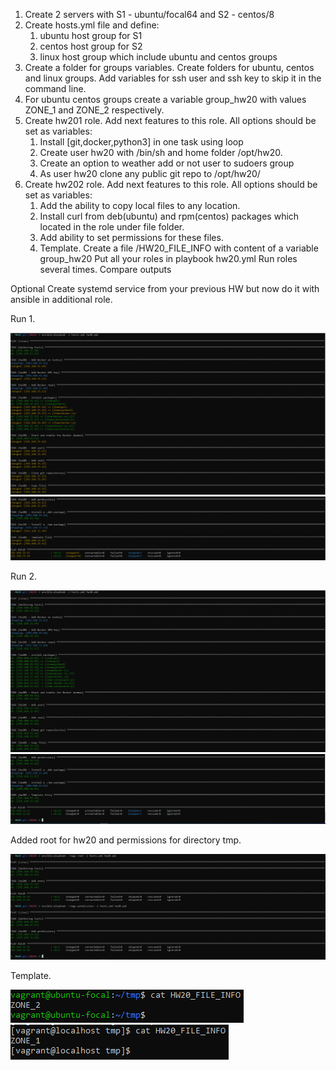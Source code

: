1. Create 2 servers with S1 - ubuntu/focal64 and  S2 - centos/8
2. Create hosts.yml file and define:
    1. ubuntu host group for S1
    2. centos host group for S2
    3. linux host group which include ubuntu and centos groups
3. Create a folder for groups variables. Create folders for ubuntu, centos and linux groups. Add variables for ssh user and ssh key to skip it in the command line.
4. For ubuntu centos groups create a variable group_hw20 with values ZONE_1 and ZONE_2 respectively.
5. Create hw201 role. Add next features to this role. All options should be set as variables:
    1. Install [git,docker,python3] in one task using loop
    2. Create user hw20 with /bin/sh and home folder /opt/hw20.
    3. Create an option to weather add or not user to sudoers group
    4. As user hw20 clone any public git repo to /opt/hw20/
6. Create hw202 role. Add next features to this role. All options should be set as variables:
    1. Add the ability to copy local files to any location.
    2. Install curl from deb(ubuntu) and rpm(centos) packages which located in the role under file folder. 
    3. Add ability to set permissions for these files.
    4. Template. Create a file /HW20_FILE_INFO with content of a variable group_hw20
Put all your roles in playbook hw20.yml
Run roles several times. Compare outputs

Optional
Create systemd service from your previous HW but now do it with ansible in additional role.

Run 1.

![run1_1](run1_1.PNG)
![run1_2](run1_2.PNG)

Run 2.

![run2_1](run2_1.PNG)
![run2_2](run2_2.PNG)

Added root for hw20 and permissions for directory tmp.

![add_root_permissions](add_root_permissions.PNG)

Template.

![S1](S1.PNG)
![S2](S2.PNG)
